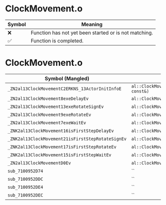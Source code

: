 # ClockMovement.o
| Symbol | Meaning 
| ------------- | ------------- 
| :x: | Function has not yet been started or is not matching. 
| :white_check_mark: | Function is completed. 


# ClockMovement.o
| Symbol (Mangled) | Symbol (Demangled) | Decompiled? |
| ------------- |  ------------- | ------------- |
| `_ZN2al13ClockMovementC2ERKNS_13ActorInitInfoE` | `al::ClockMovement::ClockMovement(al::ActorInitInfo const&)` | :x: |
| `_ZN2al13ClockMovement8exeDelayEv` | `al::ClockMovement::exeDelay(void)` | :x: |
| `_ZN2al13ClockMovement13exeRotateSignEv` | `al::ClockMovement::exeRotateSign(void)` | :x: |
| `_ZN2al13ClockMovement9exeRotateEv` | `al::ClockMovement::exeRotate(void)` | :x: |
| `_ZN2al13ClockMovement7exeWaitEv` | `al::ClockMovement::exeWait(void)` | :x: |
| `_ZNK2al13ClockMovement16isFirstStepDelayEv` | `al::ClockMovement::isFirstStepDelay(void)const` | :x: |
| `_ZNK2al13ClockMovement21isFirstStepRotateSignEv` | `al::ClockMovement::isFirstStepRotateSign(void)const` | :x: |
| `_ZNK2al13ClockMovement17isFirstStepRotateEv` | `al::ClockMovement::isFirstStepRotate(void)const` | :x: |
| `_ZNK2al13ClockMovement15isFirstStepWaitEv` | `al::ClockMovement::isFirstStepWait(void)const` | :x: |
| `_ZN2al13ClockMovementD0Ev` | `al::ClockMovement::~ClockMovement()` | :x: |
| `sub_7100952D74` | `` | :x: |
| `sub_7100952DDC` | `` | :x: |
| `sub_7100952DE4` | `` | :x: |
| `sub_7100952DEC` | `` | :x: |
